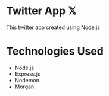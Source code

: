 # Twitter App 𝕏 
This twitter app created using Node.js

# Technologies Used
* Node.js
* Express.js
* Nodemon
* Morgan
